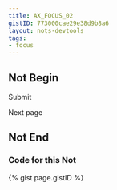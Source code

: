 ```yaml
---
title: AX_FOCUS_02
gistID: 773000cae29e38d9b8a6
layout: nots-devtools
tags:
- focus
---
```


<h2 aria-describedby="{{ page.gistID }}">Not Begin</h2>
<div class="rendered-not">
<!-- Bad: span with onclick attribute has no tabindex -->
<span onclick="submitForm();">Submit</span>

<!-- Bad: anchor element without href is not focusable -->
<a onclick="showNextPage();">Next page</a>
</div> <!-- rendered-not -->

<h2 aria-describedby="{{ page.gistID }}">Not End</h2>

<h3 aria-describedby="{{ page.gistID }}">Code for this Not</h3>
{% gist page.gistID %}